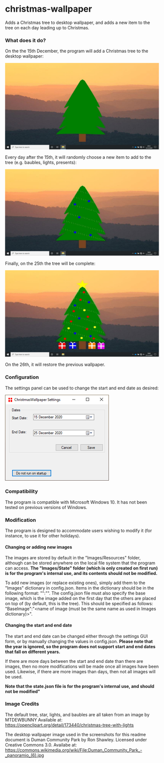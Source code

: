 # christmas-wallpaper
Adds a Christmas tree to desktop wallpaper, and adds a new item to the tree on each day leading up to Christmas.

### What does it do?
On the the 15th December, the program will add a Christmas tree to the desktop wallpaper:

![Wallpaper with only a Christmas tree, on the 15th December](https://github.com/AlexFF000/christmas-wallpaper/blob/screenshots/Screenshots/firstDay.PNG)

Every day after the 15th, it will randomly choose a new item to add to the tree (e.g. baubles, lights, presents):

![Wallpaper with a Christmas tree and baubles](https://github.com/AlexFF000/christmas-wallpaper/blob/screenshots/Screenshots/thirdDay.PNG)

Finally, on the 25th the tree will be complete:

![Wallpaper with the complete Christmas tree, including baubles, presents, lights, and a star](https://github.com/AlexFF000/christmas-wallpaper/blob/screenshots/Screenshots/lastDay.PNG) 

On the 26th, it will restore the previous wallpaper.

### Configuration
The settings panel can be used to change the start and end date as desired:

![The settings window, allowing user to change start and end dates and stop the program from running at startup](https://github.com/AlexFF000/christmas-wallpaper/blob/screenshots/Screenshots/settings.PNG)

### Compatibility
The program is compatible with Microsoft Windows 10.  It has not been tested on previous versions of Windows.

### Modification
The program is designed to accommodate users wishing to modify it (for instance, to use it for other holidays).

#### Changing or adding new images
The images are stored by default in the "Images/Resources" folder, although can be stored anywhere on the local file system that the program can access.  **The "Images/State" folder (which is only created on first run) is for the program's internal use, and its contents should not be modified.**

To add new images (or replace existing ones), simply add them to the "Images" dictionary in config.json.  Items in the dictionary should be in the following format: "<image name>":"<image path>".
The config.json file must also specify the base image, which is the image added on the first day that the others are placed on top of (by default, this is the tree).  This should be specified as follows:
"BaseImage":"<name of image (must be the same name as used in Images dictionary)>".

#### Changing the start and end date
The start and end date can be changed either through the settings GUI form, or by manually changing the values in config.json. **Please note that the year is ignored, so the program does not support start and end dates that fall on different years.**

If there are more days between the start and end date than there are images, then no more modifications will be made once all images have been used.  Likewise, if there are more images than days, then not all images will be used.

**Note that the state.json file is for the program's internal use, and should not be modified"**

### Image Credits
The default tree, star, lights, and baubles are all taken from an image by MTDEWBUNNY
Available at: https://openclipart.org/detail/173440/christmas-tree-with-lights

The desktop wallpaper image used in the screenshots for this readme document is Duman Community Park by Ron Shawley.
Licensed under Creative Commons 3.0.
Availabe at: https://commons.wikimedia.org/wiki/File:Duman_Community_Park_-_panoramio_(6).jpg
